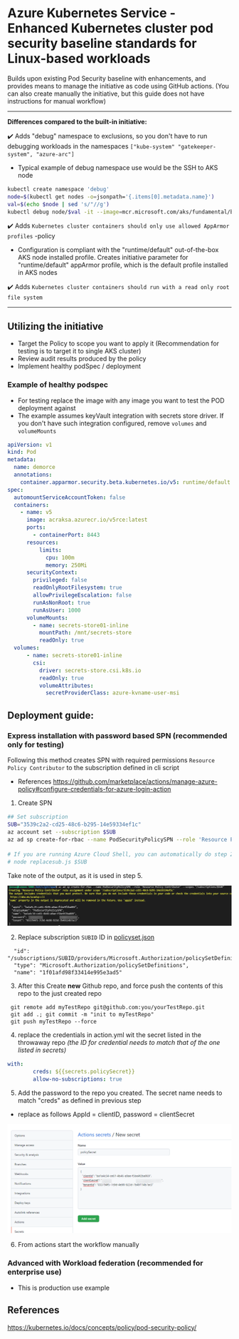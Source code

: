 # Azure Kubernetes Service - Enhanced Kubernetes cluster pod security baseline standards for Linux-based workloads

Builds upon existing Pod Security baseline with enhancements, and provides means to manage the initiative as code using GitHub actions.
(You can also create manually the initiative, but this guide does not have instructions for manual workflow)

---

**Differences compared to the built-in initiative:**


✔️ Adds "debug" namespace to exclusions, so you don't have to run debugging workloads in the namespaces  ``["kube-system" "gatekeeper-system", "azure-arc"] ``

- Typical example of debug namespace use would be the SSH to AKS node

```bash
kubectl create namespace 'debug'
node=$(kubectl get nodes -o=jsonpath='{.items[0].metadata.name}')
val=$(echo $node | sed 's/"//g')
kubectl debug node/$val -it --image=mcr.microsoft.com/aks/fundamental/base-ubuntu:v0.0.11 --namespace="debug"
```

✔️ Adds ``Kubernetes cluster containers should only use allowed AppArmor profiles`` -policy 

- Configuration is compliant with the "runtime/default" out-of-the-box AKS node installed profile. Creates initiative parameter for "runtime/default" appArmor profile, which is the default profile installed in AKS nodes

✔️ Adds  `` Kubernetes cluster containers should run with a read only root file system `` 

---

## Utilizing the initiative 

- Target the Policy to scope you want to apply it (Recommendation for testing is to target it to single AKS cluster)
- Review audit results produced by the policy
- Implement healthy podSpec / deployment 


### Example of healthy podspec
- For testing replace the image with any image you want to test the POD deployment against
- The example assumes keyVault integration with secrets store driver. If you don't have such integration configured, remove ``volumes`` and ``volumeMounts``  

```YAML
apiVersion: v1
kind: Pod
metadata:
  name: demorce
  annotations:
    container.apparmor.security.beta.kubernetes.io/v5: runtime/default
spec:
  automountServiceAccountToken: false
  containers:
    - name: v5
      image: acraksa.azurecr.io/v5rce:latest
      ports:
        - containerPort: 8443
      resources:
          limits:
            cpu: 100m
            memory: 250Mi
      securityContext:
        privileged: false
        readOnlyRootFilesystem: true
        allowPrivilegeEscalation: false
        runAsNonRoot: true
        runAsUser: 1000
      volumeMounts:
        - name: secrets-store01-inline
          mountPath: /mnt/secrets-store
          readOnly: true
  volumes:
      - name: secrets-store01-inline
        csi:
          driver: secrets-store.csi.k8s.io
          readOnly: true
          volumeAttributes:
            secretProviderClass: azure-kvname-user-msi 
``` 



## Deployment guide:

### Express installation with password based SPN (recommended only for testing)

Following this method creates SPN with required permissions ``Resource Policy Contributor``  to the subscription defined in cli script

- References https://github.com/marketplace/actions/manage-azure-policy#configure-credentials-for-azure-login-action 
1.  Create SPN

```bash
## Set subscription
SUB="3539c2a2-cd25-48c6-b295-14e59334ef1c"
az account set --subscription $SUB
az ad sp create-for-rbac --name PodSecurityPolicySPN --role 'Resource Policy Contributor' --scopes "/subscriptions/$SUB"

# If you are running Azure Cloud Shell, you can automatically do step 2 here 
# node replacesub.js $SUB
```

Take note of the output, as it is used in step 5.

![img](img/output.png)

2. Replace subscription ``SUBID`` ID in [policyset.json](initiatives/AKSREF_-_Kubernetes_cluster_pod_security_baseline_standards_for_Linux-based_workloads_1f01afd98f33414e995e3ad5/policyset.json)
  ```
    "id": "/subscriptions/SUBID/providers/Microsoft.Authorization/policySetDefinitions/1f01afd98f33414e995e3ad5",
    "type": "Microsoft.Authorization/policySetDefinitions",
    "name": "1f01afd98f33414e995e3ad5"
  ```


3. After this Create **new** Github repo, and force push the contents of this repo to the just created repo

```
 git remote add myTestRepo git@github.com:you/yourTestRepo.git
 git add .; git commit -m "init to myTestRepo"
 git push myTestRepo --force
```

4. replace the credentials in action.yml wit the secret listed in the throwaway repo *(the ID for credential needs to match that of the one listed in secrets)*
```yaml
with:
        creds: ${{secrets.policySecret}}
        allow-no-subscriptions: true
```
5. Add the password to the repo you created. The secret name needs to match "creds" as defined in previous step

- replace as follows AppId = clientID, password = clientSecret

![img](img/secret.png)

6. From actions start the workflow manually

### Advanced with Workload federation (recommended for enterprise use)

- This is production use example


## References
https://kubernetes.io/docs/concepts/policy/pod-security-policy/
